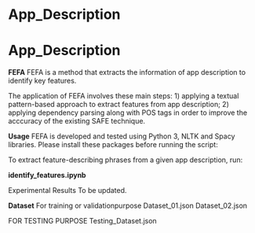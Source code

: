# App_Description
# App_Description
**FEFA**
FEFA is a method that extracts the information of app description to identify key features.

The application of FEFA involves these main steps: 1) applying a textual pattern-based approach to extract features from app description; 2) applying dependency parsing along with POS tags in order to improve the acccuracy of the existing SAFE technique. 

**Usage**
FEFA is developed and tested using Python 3, NLTK and Spacy libraries. Please install these packages before running the script:

To extract feature-describing phrases from a given app description, run:

**identify_features.ipynb**


Experimental Results
To be updated.

**Dataset**
For training or validationpurpose
Dataset_01.json
Dataset_02.json

FOR TESTING PURPOSE
Testing_Dataset.json
